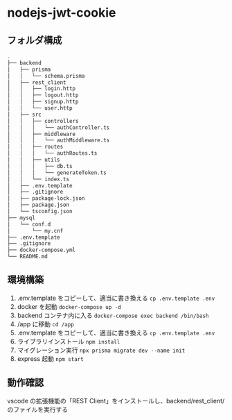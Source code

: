 # nodejs-jwt-cookie

## フォルダ構成

```sh
.
├── backend
│   ├── prisma
│   │   └── schema.prisma
│   ├── rest_client
│   │   ├── login.http
│   │   ├── logout.http
│   │   ├── signup.http
│   │   └── user.http
│   ├── src
│   │   ├── controllers
│   │   │   └── authController.ts
│   │   ├── middleware
│   │   │   └── authMiddleware.ts
│   │   ├── routes
│   │   │   └── authRoutes.ts
│   │   ├── utils
│   │   │   ├── db.ts
│   │   │   └── generateToken.ts
│   │   └── index.ts
│   ├── .env.template
│   ├── .gitignore
│   ├── package-lock.json
│   ├── package.json
│   └── tsconfig.json
├── mysql
│   └── conf.d
│       └── my.cnf
├── .env.template
├── .gitignore
├── docker-compose.yml
└── README.md
```

## 環境構築

1. .env.template をコピーして、適当に書き換える
   `cp .env.template .env`
2. docker を起動
   `docker-compose up -d`
3. backend コンテナ内に入る
   `docker-compose exec backend /bin/bash`
4. /app に移動
   `cd /app`
5. .env.template をコピーして、適当に書き換える
   `cp .env.template .env`
6. ライブラリインストール
   `npm install`
7. マイグレーション実行
   `npx prisma migrate dev --name init`
8. express 起動
   `npm start`

## 動作確認

vscode の拡張機能の「REST Client」をインストールし、backend/rest_client/のファイルを実行する
